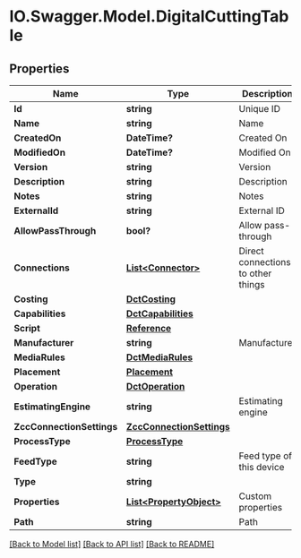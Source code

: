 # IO.Swagger.Model.DigitalCuttingTable
## Properties

Name | Type | Description | Notes
------------ | ------------- | ------------- | -------------
**Id** | **string** | Unique ID | [optional] 
**Name** | **string** | Name | 
**CreatedOn** | **DateTime?** | Created On | [optional] 
**ModifiedOn** | **DateTime?** | Modified On | [optional] 
**Version** | **string** | Version | [optional] 
**Description** | **string** | Description | [optional] 
**Notes** | **string** | Notes | [optional] 
**ExternalId** | **string** | External ID | [optional] 
**AllowPassThrough** | **bool?** | Allow pass-through | [optional] 
**Connections** | [**List&lt;Connector&gt;**](Connector.md) | Direct connections to other things | [optional] 
**Costing** | [**DctCosting**](DctCosting.md) |  | 
**Capabilities** | [**DctCapabilities**](DctCapabilities.md) |  | 
**Script** | [**Reference**](Reference.md) |  | [optional] 
**Manufacturer** | **string** | Manufacturer | 
**MediaRules** | [**DctMediaRules**](DctMediaRules.md) |  | 
**Placement** | [**Placement**](Placement.md) |  | 
**Operation** | [**DctOperation**](DctOperation.md) |  | 
**EstimatingEngine** | **string** | Estimating engine | 
**ZccConnectionSettings** | [**ZccConnectionSettings**](ZccConnectionSettings.md) |  | [optional] 
**ProcessType** | [**ProcessType**](ProcessType.md) |  | 
**FeedType** | **string** | Feed type of this device | 
**Type** | **string** |  | 
**Properties** | [**List&lt;PropertyObject&gt;**](PropertyObject.md) | Custom properties | [optional] 
**Path** | **string** | Path | [optional] 

[[Back to Model list]](../README.md#documentation-for-models) [[Back to API list]](../README.md#documentation-for-api-endpoints) [[Back to README]](../README.md)

